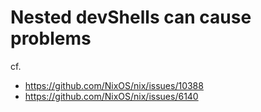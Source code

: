 # Nested devShells can cause problems

cf. 
- https://github.com/NixOS/nix/issues/10388
- https://github.com/NixOS/nix/issues/6140

